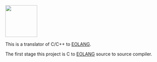 <img src="https://www.yegor256.com/images/books/elegant-objects/cactus.svg" height="100px" />

This is a translator of C/C++ to [EOLANG](https://www.eolang.org).

The first stage this project is C to [EOLANG](https://www.eolang.org) source to source compiler.
